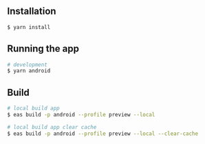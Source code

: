 ## Installation

```bash
$ yarn install
```

## Running the app

```bash
# development
$ yarn android
```

## Build

```bash
# local build app
$ eas build -p android --profile preview --local

# local build app clear cache
$ eas build -p android --profile preview --local --clear-cache
```
